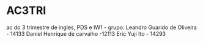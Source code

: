 # AC3TRI
ac do 3 trimestre de ingles, PDS e IW1 - grupo: Leandro Guarido de Oliveira - 14133 Daniel Henrique de carvalho -12113 Eric Yuji Ito - 14293 
